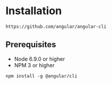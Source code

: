 # Installation

`https://github.com/angular/angular-cli`


## Prerequisites
* Node 6.9.0 or higher
* NPM 3 or higher

```shell
npm install -g @angular/cli
```
